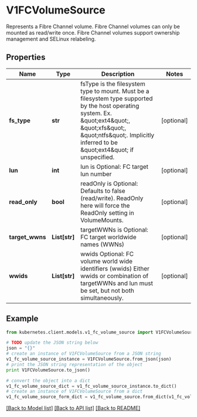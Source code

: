 # V1FCVolumeSource

Represents a Fibre Channel volume. Fibre Channel volumes can only be mounted as read/write once. Fibre Channel volumes support ownership management and SELinux relabeling.

## Properties

Name | Type | Description | Notes
------------ | ------------- | ------------- | -------------
**fs_type** | **str** | fsType is the filesystem type to mount. Must be a filesystem type supported by the host operating system. Ex. \&quot;ext4\&quot;, \&quot;xfs\&quot;, \&quot;ntfs\&quot;. Implicitly inferred to be \&quot;ext4\&quot; if unspecified. | [optional] 
**lun** | **int** | lun is Optional: FC target lun number | [optional] 
**read_only** | **bool** | readOnly is Optional: Defaults to false (read/write). ReadOnly here will force the ReadOnly setting in VolumeMounts. | [optional] 
**target_wwns** | **List[str]** | targetWWNs is Optional: FC target worldwide names (WWNs) | [optional] 
**wwids** | **List[str]** | wwids Optional: FC volume world wide identifiers (wwids) Either wwids or combination of targetWWNs and lun must be set, but not both simultaneously. | [optional] 

## Example

```python
from kubernetes.client.models.v1_fc_volume_source import V1FCVolumeSource

# TODO update the JSON string below
json = "{}"
# create an instance of V1FCVolumeSource from a JSON string
v1_fc_volume_source_instance = V1FCVolumeSource.from_json(json)
# print the JSON string representation of the object
print V1FCVolumeSource.to_json()

# convert the object into a dict
v1_fc_volume_source_dict = v1_fc_volume_source_instance.to_dict()
# create an instance of V1FCVolumeSource from a dict
v1_fc_volume_source_form_dict = v1_fc_volume_source.from_dict(v1_fc_volume_source_dict)
```
[[Back to Model list]](../README.md#documentation-for-models) [[Back to API list]](../README.md#documentation-for-api-endpoints) [[Back to README]](../README.md)


